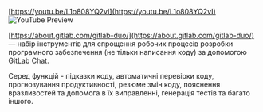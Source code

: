 <!--
date: 2024-03-04T10:14:43
edited: 2024-03-04T10:15:12
-->



[https://youtu.be/L1o808YQ2vI](https://youtu.be/L1o808YQ2vI)
![YouTube Preview](https://img.youtube.com/vi/L1o808YQ2vI/mqdefault.jpg)

 [https://about.gitlab.com/gitlab-duo/](https://about.gitlab.com/gitlab-duo/) — набір інструментів для спрощення робочих процесів розробки програмного забезпечення (не тільки написання коду) за допомогою GitLab Chat. 

Серед функцій - підказки коду, автоматичні перевірки коду, прогнозування продуктивності, резюме змін коду, пояснення вразливостей та допомога в їх виправленні, генерація тестів та багато іншого.
